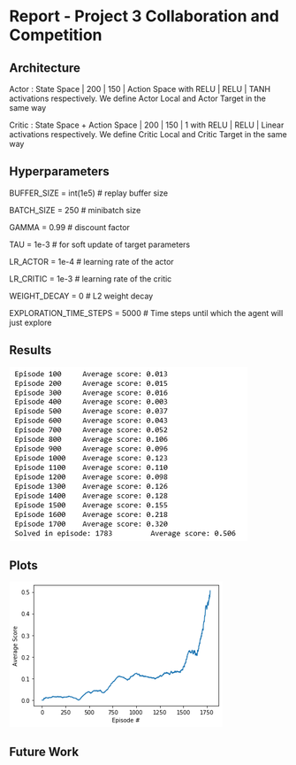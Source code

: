 # Report - Project 3 Collaboration and Competition

## Architecture

Actor : State Space | 200 | 150 | Action Space with RELU | RELU | TANH activations respectively.
We define Actor Local and Actor Target in the same way

Critic : State Space + Action Space | 200 | 150 | 1 with RELU | RELU | Linear activations respectively.
We define Critic Local and Critic Target in the same way

## Hyperparameters

BUFFER_SIZE = int(1e5)  # replay buffer size

BATCH_SIZE = 250         # minibatch size

GAMMA = 0.99            # discount factor

TAU = 1e-3              # for soft update of target parameters

LR_ACTOR = 1e-4         # learning rate of the actor

LR_CRITIC = 1e-3        # learning rate of the critic

WEIGHT_DECAY = 0        # L2 weight decay

EXPLORATION_TIME_STEPS = 5000 # Time steps until which the agent will just explore


## Results
![](final_result.png)

## Plots
![](Result_With_Exploration.png)

## Future Work
